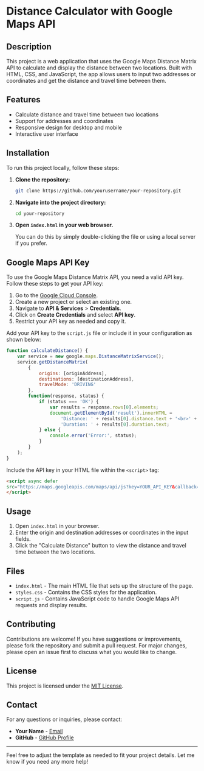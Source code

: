 
# Distance Calculator with Google Maps API

## Description

This project is a web application that uses the Google Maps Distance Matrix API to calculate and display the distance between two locations. Built with HTML, CSS, and JavaScript, the app allows users to input two addresses or coordinates and get the distance and travel time between them.

## Features

- Calculate distance and travel time between two locations
- Support for addresses and coordinates
- Responsive design for desktop and mobile
- Interactive user interface

## Installation

To run this project locally, follow these steps:

1. **Clone the repository:**

    ```bash
    git clone https://github.com/yourusername/your-repository.git
    ```

2. **Navigate into the project directory:**

    ```bash
    cd your-repository
    ```

3. **Open `index.html` in your web browser.**

    You can do this by simply double-clicking the file or using a local server if you prefer.

## Google Maps API Key

To use the Google Maps Distance Matrix API, you need a valid API key. Follow these steps to get your API key:

1. Go to the [Google Cloud Console](https://console.cloud.google.com/).
2. Create a new project or select an existing one.
3. Navigate to **API & Services** > **Credentials**.
4. Click on **Create Credentials** and select **API key**.
5. Restrict your API key as needed and copy it.

Add your API key to the `script.js` file or include it in your configuration as shown below:

```javascript
function calculateDistance() {
    var service = new google.maps.DistanceMatrixService();
    service.getDistanceMatrix(
        {
            origins: [originAddress],
            destinations: [destinationAddress],
            travelMode: 'DRIVING'
        },
        function(response, status) {
            if (status === 'OK') {
                var results = response.rows[0].elements;
                document.getElementById('result').innerHTML =
                    'Distance: ' + results[0].distance.text + '<br>' +
                    'Duration: ' + results[0].duration.text;
            } else {
                console.error('Error:', status);
            }
        }
    );
}
```

Include the API key in your HTML file within the `<script>` tag:

```html
<script async defer
src="https://maps.googleapis.com/maps/api/js?key=YOUR_API_KEY&callback=initMap">
</script>
```

## Usage

1. Open `index.html` in your browser.
2. Enter the origin and destination addresses or coordinates in the input fields.
3. Click the "Calculate Distance" button to view the distance and travel time between the two locations.

## Files

- `index.html` - The main HTML file that sets up the structure of the page.
- `styles.css` - Contains the CSS styles for the application.
- `script.js` - Contains JavaScript code to handle Google Maps API requests and display results.

## Contributing

Contributions are welcome! If you have suggestions or improvements, please fork the repository and submit a pull request. For major changes, please open an issue first to discuss what you would like to change.

## License

This project is licensed under the [MIT License](LICENSE).

## Contact

For any questions or inquiries, please contact:

- **Your Name** - [Email](mailto:your.email@example.com)
- **GitHub** - [GitHub Profile](https://github.com/yourusername)

---

Feel free to adjust the template as needed to fit your project details. Let me know if you need any more help!

